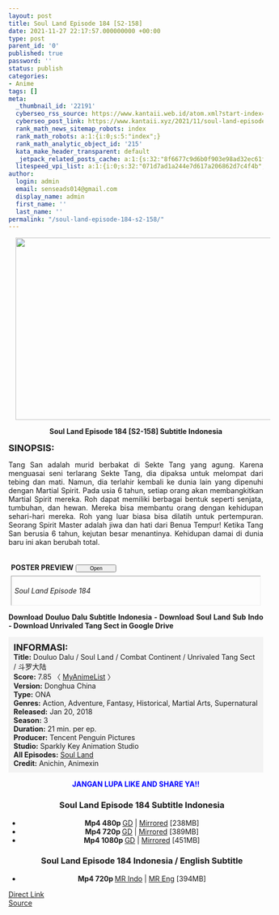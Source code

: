 ```yaml
---
layout: post
title: Soul Land Episode 184 [S2-158]
date: 2021-11-27 22:17:57.000000000 +00:00
type: post
parent_id: '0'
published: true
password: ''
status: publish
categories:
- Anime
tags: []
meta:
  _thumbnail_id: '22191'
  cyberseo_rss_source: https://www.kantaii.web.id/atom.xml?start-index=1&max-results=150
  cyberseo_post_link: https://www.kantaii.xyz/2021/11/soul-land-episode-184-s2-158.html
  rank_math_news_sitemap_robots: index
  rank_math_robots: a:1:{i:0;s:5:"index";}
  rank_math_analytic_object_id: '215'
  kata_make_header_transparent: default
  _jetpack_related_posts_cache: a:1:{s:32:"8f6677c9d6b0f903e98ad32ec61f8deb";a:2:{s:7:"expires";i:1663422484;s:7:"payload";a:0:{}}}
  litespeed_vpi_list: a:1:{i:0;s:32:"071d7ad1a244e7d617a206862d7c4f4b";}
author:
  login: admin
  email: senseads014@gmail.com
  display_name: admin
  first_name: ''
  last_name: ''
permalink: "/soul-land-episode-184-s2-158/"
---
```

<div class="separator" style="clear: both; text-align: center;"><a href="https://blogger.googleusercontent.com/img/a/AVvXsEh5kXfKcPgeue3obzr5FB89RLMpiJgn0Vr4t_5jIWCu1K3bfd2uoB-ctCYsRp8EZRvGD0XT31gpxOl9LUdPF7soBFTo3serwImj5rExRw-1UtLLXhjtq-Hvccgm6OP5u9cXyjzWTmR2ewAh05Z_TB3lpshfKVCt5lc223ClzGDKAGVNZzt5MJE8rGCG=s1365" style="margin-left: 1em; margin-right: 1em;"><img border="0" data-original-height="767" data-original-width="1365" height="360" src="{{ site.baseurl }}/assets/2021/11/AVvXsEh5kXfKcPgeue3obzr5FB89RLMpiJgn0Vr4t_5jIWCu1K3bfd2uoB-ctCYsRp8EZRvGD0XT31gpxOl9LUdPF7soBFTo3serwImj5rExRw-1UtLLXhjtq-Hvccgm6OP5u9cXyjzWTmR2ewAh05Z_TB3lpshfKVCt5lc223ClzGDKAGVNZzt5MJE8rGCG=w640-h360" width="640" /></a></div>
<p>
<div style="text-align: center;"><b>Soul Land Episode 184 [S2-158] Subtitle Indonesia</b></p>
</div>
<p><b><span style="font-size: large;">SINOPSIS:</span></b>
<div style="text-align: justify;">Tang San adalah murid berbakat di Sekte Tang yang agung. Karena menguasai seni terlarang Sekte Tang, dia dipaksa untuk melompat dari tebing dan mati. Namun, dia terlahir kembali ke dunia lain yang dipenuhi dengan Martial Spirit. Pada usia 6 tahun, setiap orang akan membangkitkan Martial Spirit mereka. Roh dapat memiliki berbagai bentuk seperti senjata, tumbuhan, dan hewan. Mereka bisa membantu orang dengan kehidupan sehari-hari mereka. Roh yang luar biasa bisa dilatih untuk pertempuran. Seorang Spirit Master adalah jiwa dan hati dari Benua Tempur! Ketika Tang San berusia 6 tahun, kejutan besar menantinya. Kehidupan damai di dunia baru ini akan berubah total.</p>
<p><a name="more"></a>
<div>
<div style="margin: 5px;">
<div class="smallfont" style="margin-bottom: 2px;"><span style="font-weight: bold;"><br />POSTER PREVIEW</span><input onclick="if (this.parentNode.parentNode.getElementsByTagName('div')[1].getElementsByTagName('div')[0].style.display != '') { this.parentNode.parentNode.getElementsByTagName('div')[1].getElementsByTagName('div')[0].style.display = ''; this.innerText = ''; this.value = ' Close..'; } else { this.parentNode.parentNode.getElementsByTagName('div')[1].getElementsByTagName('div')[0].style.display = 'none'; this.innerText = ''; this.value = ' Clik Here'; }" style="font-size: 10px; margin: 5px; padding: 0px; width: 80px;" type="button" value="Open" /></div>
<div class="alt2" style="border: 1px inset; margin: 0px; padding: 6px;">
<div style="display: none;">
<div class="separator" style="clear: both; text-align: center;"><a href="https://blogger.googleusercontent.com/img/a/AVvXsEh5kXfKcPgeue3obzr5FB89RLMpiJgn0Vr4t_5jIWCu1K3bfd2uoB-ctCYsRp8EZRvGD0XT31gpxOl9LUdPF7soBFTo3serwImj5rExRw-1UtLLXhjtq-Hvccgm6OP5u9cXyjzWTmR2ewAh05Z_TB3lpshfKVCt5lc223ClzGDKAGVNZzt5MJE8rGCG=s1365" style="margin-left: 1em; margin-right: 1em;"><img border="0" data-original-height="767" data-original-width="1365" height="360" src="{{ site.baseurl }}/assets/2021/11/AVvXsEh5kXfKcPgeue3obzr5FB89RLMpiJgn0Vr4t_5jIWCu1K3bfd2uoB-ctCYsRp8EZRvGD0XT31gpxOl9LUdPF7soBFTo3serwImj5rExRw-1UtLLXhjtq-Hvccgm6OP5u9cXyjzWTmR2ewAh05Z_TB3lpshfKVCt5lc223ClzGDKAGVNZzt5MJE8rGCG=w640-h360" width="640" /></a></div>
<p>
<div class="separator" style="clear: both; text-align: center;"><a href="https://blogger.googleusercontent.com/img/a/AVvXsEibk_4Fook21mht-_PMoagOzQ-uzULG9_fP-zFBuTJm2MtJ12SfbLxlN368KXvBOXVivMNRMtBcbkGCmGXyDXFp9MC1-6qm9EQAyaPRvSgS5g86J8fHTnWWcl2XIY_ijM7MQ1rTF7UpXnOTwGgxnPdXMGf17Zty0bFJJ2JTcSttwLUGqBErsq8Gcyji=s1365" style="margin-left: 1em; margin-right: 1em;"><img border="0" data-original-height="767" data-original-width="1365" height="360" src="{{ site.baseurl }}/assets/2021/11/AVvXsEibk_4Fook21mht-_PMoagOzQ-uzULG9_fP-zFBuTJm2MtJ12SfbLxlN368KXvBOXVivMNRMtBcbkGCmGXyDXFp9MC1-6qm9EQAyaPRvSgS5g86J8fHTnWWcl2XIY_ijM7MQ1rTF7UpXnOTwGgxnPdXMGf17Zty0bFJJ2JTcSttwLUGqBErsq8Gcyji=w640-h360" width="640" /></a></div>
</div>
<p><i>Soul Land Episode 184</i></div>
</div>
</div>
<p> <b>Download Douluo Dalu Subtitle Indonesia - Download Soul Land Sub Indo - Download Unrivaled Tang Sect in Google Drive</b></div>
<p>
<div style="background-color: #f3f3f3; padding: 10px; text-align: left;"><b><span style="font-size: large;">INFORMASI:</span></b><br /><b>Title:</b> Douluo Dalu / Soul Land / Combat Continent / Unrivaled Tang Sect / 斗罗大陆<br /><b>Score:</b> 7.85 〈 <a href="https://myanimelist.net/anime/37150/Douluo_Dalu" target="_blank" rel="noopener">MyAnimeList</a> 〉<br /><b>Version:</b> Donghua China<br /><b>Type:</b> ONA<br /><b>Genres:</b> Action, Adventure, Fantasy, Historical, Martial Arts, Supernatural<br /><b>Released:</b> Jan 20, 2018<br /><b>Season:</b> 3<br /><b>Duration:</b> 21 min. per ep.<br /><b>Producer:</b> Tencent Penguin Pictures<br /><b>Studio:</b> Sparkly Key Animation Studio<br /><b>All Episodes:</b> <a href="https://www.kantaii.xyz/2018/02/soul-land-douluo-dalu.html" target="_blank" rel="noopener">Soul Land</a><br /><b>Credit:</b> Anichin, Animexin</div>
<p>
<div style="text-align: center;"><b><span style="color: blue;">JANGAN LUPA LIKE AND SHARE YA!!</span></b>
<div class="dl">
<ul />
<h3 style="text-align: center;">Soul Land Episode 184 Subtitle Indonesia</h3>
<li style="text-align: center;"><b>Mp4 480p </b><a href="https://apk.miuiku.com/Vo4uNX" target="_blank" rel="noopener">GD</a> | <a href="https://cararegistrasi.com/PbD33sM" target="_blank" rel="noopener">Mirrored</a> [238MB]</li>
<li style="text-align: center;"><b>Mp4 720p </b><a href="https://apk.miuiku.com/Ob7kBH" target="_blank" rel="noopener">GD</a> | <a href="https://cararegistrasi.com/OKIqn" target="_blank" rel="noopener">Mirrored</a> [389MB]</li>
<li style="text-align: center;"><b>Mp4 1080p </b><a href="https://apk.miuiku.com/dKLk4b" target="_blank" rel="noopener">GD</a> | <a href="https://cararegistrasi.com/mpE8vG3vzE" target="_blank" rel="noopener">Mirrored</a> [451MB]</li>
</div>
<div class="dl">
<ul />
<h3 style="text-align: center;">Soul Land Episode 184 Indonesia / English Subtitle</h3>
<li style="text-align: center;"><b>Mp4 720p </b><a href="https://apk.miuiku.com/pvzVoPLqsk" target="_blank" rel="noopener">MR Indo</a> | <a href="https://cararegistrasi.com/zopBdFrB2" target="_blank" rel="noopener">MR Eng</a> [394MB]</li>
</div></div>
<link rel="stylesheet" href="https://cdnjs.cloudflare.com/ajax/libs/font-awesome/4.7.0/css/font-awesome.min.css" />
<div class="divbtn"> <a href="https://handymansurrender.com/fihup8buzv?key=94550f7ce39444073321dde3b8782f97" class="btn"><i class="fa fa-download"></i> Direct Link</a> <br /><a href="https://www.kantaii.xyz/2021/11/soul-land-episode-184-s2-158.html">Source</a> </div>
